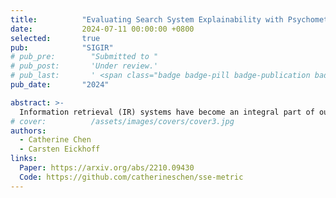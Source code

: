 ```yaml
---
title:          "Evaluating Search System Explainability with Psychometrics and Crowdsourcing"
date:           2024-07-11 00:00:00 +0800
selected:       true
pub:            "SIGIR"
# pub_pre:        "Submitted to "
# pub_post:       'Under review.'
# pub_last:       ' <span class="badge badge-pill badge-publication badge-success">Spotlight</span>'
pub_date:       "2024"

abstract: >-
  Information retrieval (IR) systems have become an integral part of our everyday lives. As search engines, recommender systems, and conversational agents are employed across various domains from recreational search to clinical decision support, there is an increasing need for transparent and explainable systems to guarantee accountable, fair, and unbiased results. Despite many recent advances towards explainable AI and IR techniques, there is no consensus on what it means for a system to be explainable. Although a growing body of literature suggests that explainability is comprised of multiple subfactors, virtually all existing approaches treat it as a singular notion. In this paper, we examine explainability in Web search systems, leveraging psychometrics and crowdsourcing to identify human-centered factors of explainability.
# cover:          /assets/images/covers/cover3.jpg
authors:
  - Catherine Chen
  - Carsten Eickhoff
links:
  Paper: https://arxiv.org/abs/2210.09430
  Code: https://github.com/catherineschen/sse-metric
---
```

